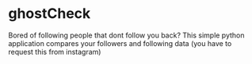 # ghostCheck
Bored of following people that dont follow you back? This simple python application compares your followers and following data (you have to request this from instagram)
